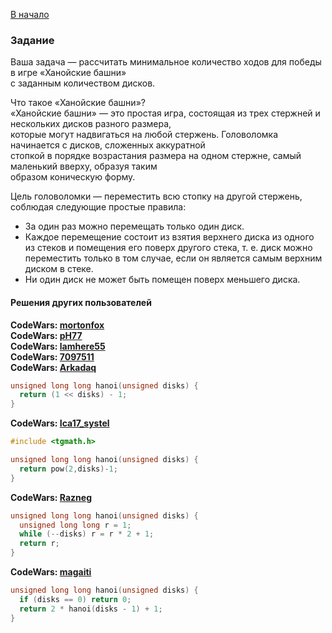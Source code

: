 [В начало](../README.md)
### Задание
Ваша задача — рассчитать минимальное количество ходов для победы в игре «Ханойские башни»  
с заданным количеством дисков.

Что такое «Ханойские башни»?  
«Ханойские башни» — это простая игра, состоящая из трех стержней и нескольких дисков разного размера,  
которые могут надвигаться на любой стержень. Головоломка начинается с дисков, сложенных аккуратной  
стопкой в порядке возрастания размера на одном стержне, самый маленький вверху, образуя таким  
образом коническую форму.

Цель головоломки — переместить всю стопку на другой стержень, соблюдая следующие простые правила:

- За один раз можно перемещать только один диск.
- Каждое перемещение состоит из взятия верхнего диска из одного из стеков и помещения его поверх другого стека, т. е. диск можно переместить только в том случае, если он является самым верхним диском в стеке.
- Ни один диск не может быть помещен поверх меньшего диска.

#### Решения других пользователей

**CodeWars: [mortonfox](https://codewars.com/users/mortonfox)**  
**CodeWars: [pH77](https://codewars.com/users/pH77)**  
**CodeWars: [lamhere55](https://codewars.com/users/lamhere55)**  
**CodeWars: [7097511](https://codewars.com/users/7097511)**  
**CodeWars: [Arkadaq](https://codewars.com/users/Arkadaq)**

```c++
unsigned long long hanoi(unsigned disks) {
  return (1 << disks) - 1;
}
```

**CodeWars: [Ica17_systel](https://codewars.com/users/Ica17_systel)**
```c++
#include <tgmath.h>

unsigned long long hanoi(unsigned disks) {
  return pow(2,disks)-1;
}
```

**CodeWars: [Razneg](https://codewars.com/users/Razneg)**
```c++
unsigned long long hanoi(unsigned disks) {
  unsigned long long r = 1;
  while (--disks) r = r * 2 + 1;
  return r;
}
```

**CodeWars: [magaiti](https://codewars.com/users/magaiti)**

```c++
unsigned long long hanoi(unsigned disks) {
  if (disks == 0) return 0;
  return 2 * hanoi(disks - 1) + 1;
}
```